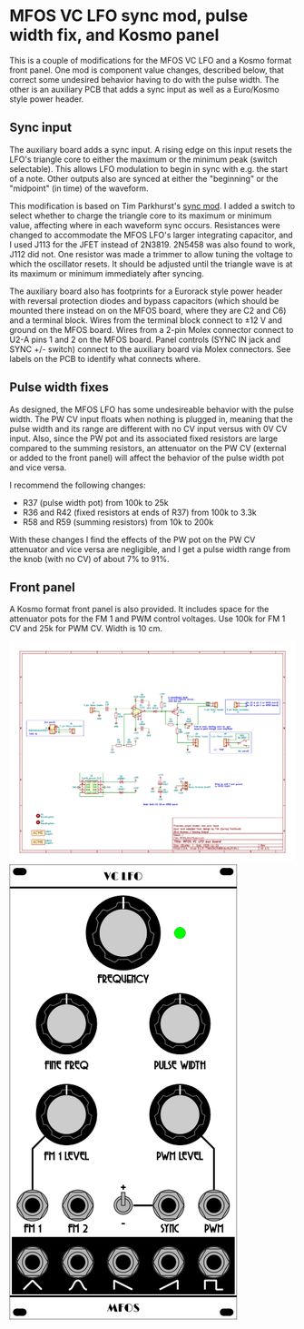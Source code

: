 # MFOS VC LFO sync mod, pulse width fix, and Kosmo panel

This is a couple of modifications for the MFOS VC LFO and a Kosmo format front panel. One mod is component value changes, described below, that correct some undesired behavior having to do with the pulse width. The other is an auxiliary PCB that adds a sync input as well as a Euro/Kosmo style power header.

## Sync input

The auxiliary board adds a sync input. A rising edge on this input resets the LFO's triangle core to either the maximum or the minimum peak (switch selectable). This allows LFO modulation to begin in sync with e.g. the start of a note. Other outputs also are synced at either the "beginning" or the "midpoint" (in time) of the waveform.

This modification is based on Tim Parkhurst's [sync mod](https://electro-music.com/forum/post-387749.html#387749).  I added a switch to select whether to charge the triangle core to its maximum or minimum value, affecting where in each waveform sync occurs. Resistances were changed to accommodate the MFOS LFO's larger integrating capacitor, and I used J113 for the JFET instead of 2N3819. 2N5458 was also found to work, J112 did not. One resistor was made a trimmer to allow tuning the voltage to which the oscillator resets. It should be adjusted until the triangle wave is at its maximum or minimum immediately after syncing.

The auxiliary board also has footprints for a Eurorack style power header with reversal protection diodes and bypass capacitors (which should be mounted there instead on on the MFOS board, where they are C2 and C6) and a terminal block. Wires from the terminal block connect to ±12 V and ground on the MFOS board. Wires from a 2-pin Molex connector connect to U2-A pins 1 and 2 on the MFOS board. Panel controls (SYNC IN jack and SYNC +/- switch) connect to the auxiliary board via Molex connectors. See labels on the PCB to identify what connects where.

## Pulse width fixes

As designed, the MFOS LFO has some undesireable behavior with the pulse width. The PW CV input floats when nothing is plugged in, meaning that the pulse width and its range are different with no CV input versus with 0V CV input. Also, since the PW pot and its associated fixed resistors are large compared to the summing resistors, an attenuator on the PW CV (external or added to the front panel) will affect the behavior of the pulse width pot and vice versa.

I recommend the following changes:

* R37 (pulse width pot) from 100k to 25k
* R36 and R42 (fixed resistors at ends of R37) from 100k to 3.3k
* R58 and R59 (summing resistors) from 10k to 200k

With these changes I find the effects of the PW pot on the PW CV attenuator and vice versa are negligible, and I get a pulse width range from the knob (with no CV) of about 7% to 91%. 

## Front panel

A Kosmo format front panel is also provided. It includes space for the attenuator pots for the FM 1 and PWM control voltages. Use 100k for FM 1 CV and 25k for PWM CV. Width is 10 cm.

![Auxiliary PCB](Docs/MFOS_VCLFO_aux.png  "Auxiliary PCB")
![Kosmo front panel](Hardware/Panel/mfos_vclfo_panel.png  "Kosmo front panel")
